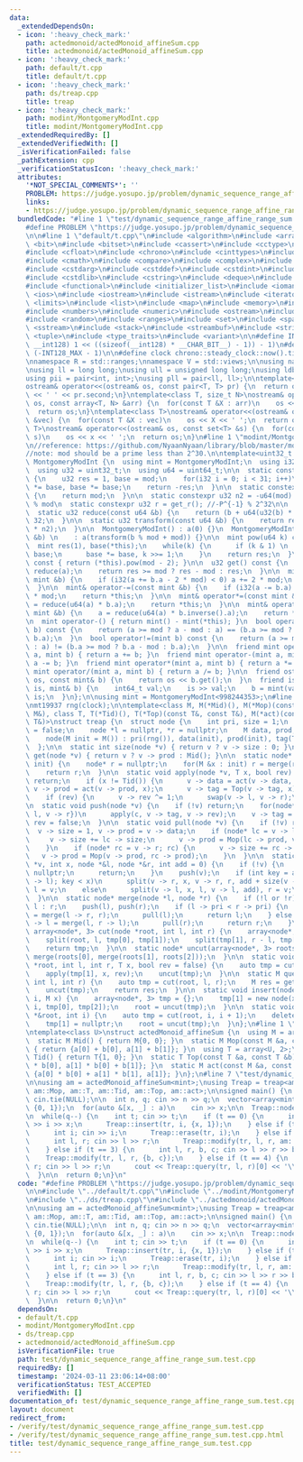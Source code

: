 ```yaml
---
data:
  _extendedDependsOn:
  - icon: ':heavy_check_mark:'
    path: actedmonoid/actedMonoid_affineSum.cpp
    title: actedmonoid/actedMonoid_affineSum.cpp
  - icon: ':heavy_check_mark:'
    path: default/t.cpp
    title: default/t.cpp
  - icon: ':heavy_check_mark:'
    path: ds/treap.cpp
    title: treap
  - icon: ':heavy_check_mark:'
    path: modint/MontgomeryModInt.cpp
    title: modint/MontgomeryModInt.cpp
  _extendedRequiredBy: []
  _extendedVerifiedWith: []
  _isVerificationFailed: false
  _pathExtension: cpp
  _verificationStatusIcon: ':heavy_check_mark:'
  attributes:
    '*NOT_SPECIAL_COMMENTS*': ''
    PROBLEM: https://judge.yosupo.jp/problem/dynamic_sequence_range_affine_range_sum
    links:
    - https://judge.yosupo.jp/problem/dynamic_sequence_range_affine_range_sum
  bundledCode: "#line 1 \"test/dynamic_sequence_range_affine_range_sum.test.cpp\"\n\
    #define PROBLEM \"https://judge.yosupo.jp/problem/dynamic_sequence_range_affine_range_sum\"\
    \n\n#line 1 \"default/t.cpp\"\n#include <algorithm>\n#include <array>\n#include\
    \ <bit>\n#include <bitset>\n#include <cassert>\n#include <cctype>\n#include <cfenv>\n\
    #include <cfloat>\n#include <chrono>\n#include <cinttypes>\n#include <climits>\n\
    #include <cmath>\n#include <compare>\n#include <complex>\n#include <concepts>\n\
    #include <cstdarg>\n#include <cstddef>\n#include <cstdint>\n#include <cstdio>\n\
    #include <cstdlib>\n#include <cstring>\n#include <deque>\n#include <fstream>\n\
    #include <functional>\n#include <initializer_list>\n#include <iomanip>\n#include\
    \ <ios>\n#include <iostream>\n#include <istream>\n#include <iterator>\n#include\
    \ <limits>\n#include <list>\n#include <map>\n#include <memory>\n#include <new>\n\
    #include <numbers>\n#include <numeric>\n#include <ostream>\n#include <queue>\n\
    #include <random>\n#include <ranges>\n#include <set>\n#include <span>\n#include\
    \ <sstream>\n#include <stack>\n#include <streambuf>\n#include <string>\n#include\
    \ <tuple>\n#include <type_traits>\n#include <variant>\n\n#define INT128_MAX (__int128)(((unsigned\
    \ __int128) 1 << ((sizeof(__int128) * __CHAR_BIT__) - 1)) - 1)\n#define INT128_MIN\
    \ (-INT128_MAX - 1)\n\n#define clock chrono::steady_clock::now().time_since_epoch().count()\n\
    \nnamespace R = std::ranges;\nnamespace V = std::views;\n\nusing namespace std;\n\
    \nusing ll = long long;\nusing ull = unsigned long long;\nusing ldb = long double;\n\
    using pii = pair<int, int>;\nusing pll = pair<ll, ll>;\n\ntemplate<class T>\n\
    ostream& operator<<(ostream& os, const pair<T, T> pr) {\n  return os << pr.first\
    \ << ' ' << pr.second;\n}\ntemplate<class T, size_t N>\nostream& operator<<(ostream&\
    \ os, const array<T, N> &arr) {\n  for(const T &X : arr)\n    os << X << ' ';\n\
    \  return os;\n}\ntemplate<class T>\nostream& operator<<(ostream& os, const vector<T>\
    \ &vec) {\n  for(const T &X : vec)\n    os << X << ' ';\n  return os;\n}\ntemplate<class\
    \ T>\nostream& operator<<(ostream& os, const set<T> &s) {\n  for(const T &x :\
    \ s)\n    os << x << ' ';\n  return os;\n}\n#line 1 \"modint/MontgomeryModInt.cpp\"\
    \n//reference: https://github.com/NyaanNyaan/library/blob/master/modint/montgomery-modint.hpp#L10\n\
    //note: mod should be a prime less than 2^30.\n\ntemplate<uint32_t mod>\nstruct\
    \ MontgomeryModInt {\n  using mint = MontgomeryModInt;\n  using i32 = int32_t;\n\
    \  using u32 = uint32_t;\n  using u64 = uint64_t;\n\n  static constexpr u32 get_r()\
    \ {\n    u32 res = 1, base = mod;\n    for(i32 i = 0; i < 31; i++)\n      res\
    \ *= base, base *= base;\n    return -res;\n  }\n\n  static constexpr u32 get_mod()\
    \ {\n    return mod;\n  }\n\n  static constexpr u32 n2 = -u64(mod) % mod; //2^64\
    \ % mod\n  static constexpr u32 r = get_r(); //-P^{-1} % 2^32\n\n  u32 a;\n\n\
    \  static u32 reduce(const u64 &b) {\n    return (b + u64(u32(b) * r) * mod) >>\
    \ 32;\n  }\n\n  static u32 transform(const u64 &b) {\n    return reduce(u64(b)\
    \ * n2);\n  }\n\n  MontgomeryModInt() : a(0) {}\n  MontgomeryModInt(const int64_t\
    \ &b) \n    : a(transform(b % mod + mod)) {}\n\n  mint pow(u64 k) const {\n  \
    \  mint res(1), base(*this);\n    while(k) {\n      if (k & 1) \n        res *=\
    \ base;\n      base *= base, k >>= 1;\n    }\n    return res;\n  }\n\n  mint inverse()\
    \ const { return (*this).pow(mod - 2); }\n\n  u32 get() const {\n    u32 res =\
    \ reduce(a);\n    return res >= mod ? res - mod : res;\n  }\n\n  mint& operator+=(const\
    \ mint &b) {\n    if (i32(a += b.a - 2 * mod) < 0) a += 2 * mod;\n    return *this;\n\
    \  }\n\n  mint& operator-=(const mint &b) {\n    if (i32(a -= b.a) < 0) a += 2\
    \ * mod;\n    return *this;\n  }\n\n  mint& operator*=(const mint &b) {\n    a\
    \ = reduce(u64(a) * b.a);\n    return *this;\n  }\n\n  mint& operator/=(const\
    \ mint &b) {\n    a = reduce(u64(a) * b.inverse().a);\n    return *this;\n  }\n\
    \n  mint operator-() { return mint() - mint(*this); }\n  bool operator==(mint\
    \ b) const {\n    return (a >= mod ? a - mod : a) == (b.a >= mod ? b.a - mod :\
    \ b.a);\n  }\n  bool operator!=(mint b) const {\n    return (a >= mod ? a - mod\
    \ : a) != (b.a >= mod ? b.a - mod : b.a);\n  }\n\n  friend mint operator+(mint\
    \ a, mint b) { return a += b; }\n  friend mint operator-(mint a, mint b) { return\
    \ a -= b; }\n  friend mint operator*(mint a, mint b) { return a *= b; }\n  friend\
    \ mint operator/(mint a, mint b) { return a /= b; }\n\n  friend ostream& operator<<(ostream&\
    \ os, const mint& b) {\n    return os << b.get();\n  }\n  friend istream& operator>>(istream&\
    \ is, mint& b) {\n    int64_t val;\n    is >> val;\n    b = mint(val);\n    return\
    \ is;\n  }\n};\n\nusing mint = MontgomeryModInt<998244353>;\n#line 1 \"ds/treap.cpp\"\
    \nmt19937 rng(clock);\n\ntemplate<class M, M(*Mid)(), M(*Mop)(const M&, const\
    \ M&), class T, T(*Tid)(), T(*Top)(const T&, const T&), M(*act)(const M&, const\
    \ T&)>\nstruct treap {\n  struct node {\n    int pri, size = 1;\n    bool rev\
    \ = false;\n    node *l = nullptr, *r = nullptr;\n    M data, prod;\n    T tag;\n\
    \    node(M init = M()) : pri(rng()), data(init), prod(init), tag(Tid()) {}\n\
    \  };\n\n  static int size(node *v) { return v ? v -> size : 0; }\n  static M\
    \ get(node *v) { return v ? v -> prod : Mid(); }\n\n  static node* build(vector<M>\
    \ init) {\n    node* r = nullptr;\n    for(M &x : init) r = merge(r, new node(x));\n\
    \    return r;\n  }\n\n  static void apply(node *v, T x, bool rev) {\n    if (!v)\
    \ return;\n    if (x != Tid()) {\n      v -> data = act(v -> data, x);\n     \
    \ v -> prod = act(v -> prod, x);\n      v -> tag = Top(v -> tag, x);\n    }\n\
    \    if (rev) {\n      v -> rev ^= 1;\n      swap(v -> l, v -> r);\n    }\n  }\n\
    \n  static void push(node *v) {\n    if (!v) return;\n    for(node* c : {v ->\
    \ l, v -> r})\n      apply(c, v -> tag, v -> rev);\n    v -> tag = Tid(), v ->\
    \ rev = false;\n  }\n\n  static void pull(node *v) {\n    if (!v) return;\n  \
    \  v -> size = 1, v -> prod = v -> data;\n    if (node* lc = v -> l; lc) {\n \
    \     v -> size += lc -> size;\n      v -> prod = Mop(lc -> prod, v -> prod);\n\
    \    }\n    if (node* rc = v -> r; rc) {\n      v -> size += rc -> size;\n   \
    \   v -> prod = Mop(v -> prod, rc -> prod);\n    }\n  }\n\n  static void split(node\
    \ *v, int x, node *&l, node *&r, int add = 0) {\n    if (!v) {\n      l = r =\
    \ nullptr;\n      return;\n    }\n    push(v);\n    if (int key = add + size(v\
    \ -> l); key < x)\n      split(v -> r, x, v -> r, r, add + size(v -> l) + 1),\
    \ l = v;\n    else\n      split(v -> l, x, l, v -> l, add), r = v;\n    pull(v);\n\
    \  }\n\n  static node* merge(node *l, node *r) {\n    if (!l or !r) return l ?\
    \ l : r;\n    push(l), push(r);\n    if (l -> pri < r -> pri) {\n      l -> r\
    \ = merge(l -> r, r);\n      pull(l);\n      return l;\n    } else {\n      r\
    \ -> l = merge(l, r -> l);\n      pull(r);\n      return r;\n    }\n  }\n\n  static\
    \ array<node*, 3> cut(node *root, int l, int r) {\n    array<node*, 3> tmp = {};\n\
    \    split(root, l, tmp[0], tmp[1]);\n    split(tmp[1], r - l, tmp[1], tmp[2]);\n\
    \    return tmp;\n  }\n\n  static node* uncut(array<node*, 3> roots) {\n    return\
    \ merge(roots[0], merge(roots[1], roots[2]));\n  }\n\n  static void modify(node\
    \ *root, int l, int r, T x, bool rev = false) {\n    auto tmp = cut(root, l, r);\n\
    \    apply(tmp[1], x, rev);\n    uncut(tmp);\n  }\n\n  static M query(node *root,\
    \ int l, int r) {\n    auto tmp = cut(root, l, r);\n    M res = get(tmp[1]);\n\
    \    uncut(tmp);\n    return res;\n  }\n\n  static void insert(node *&root, int\
    \ i, M x) {\n    array<node*, 3> tmp = {};\n    tmp[1] = new node(x);\n    split(root,\
    \ i, tmp[0], tmp[2]);\n    root = uncut(tmp);\n  }\n\n  static void erase(node\
    \ *&root, int i) {\n    auto tmp = cut(root, i, i + 1);\n    delete tmp[1];\n\
    \    tmp[1] = nullptr;\n    root = uncut(tmp);\n  }\n};\n#line 1 \"actedmonoid/actedMonoid_affineSum.cpp\"\
    \ntemplate<class U>\nstruct actedMonoid_affineSum {\n  using M = array<U, 2>;\n\
    \  static M Mid() { return M{0, 0}; }\n  static M Mop(const M &a, const M &b)\
    \ { return {a[0] + b[0], a[1] + b[1]}; }\n  using T = array<U, 2>;\n  static T\
    \ Tid() { return T{1, 0}; }\n  static T Top(const T &a, const T &b) { return T{a[0]\
    \ * b[0], a[1] * b[0] + b[1]}; }\n  static M act(const M &a, const T &b) { return\
    \ {a[0] * b[0] + a[1] * b[1], a[1]}; }\n};\n#line 7 \"test/dynamic_sequence_range_affine_range_sum.test.cpp\"\
    \n\nusing am = actedMonoid_affineSum<mint>;\nusing Treap = treap<am::M, am::Mid,\
    \ am::Mop, am::T, am::Tid, am::Top, am::act>;\n\nsigned main() {\n  ios::sync_with_stdio(false),\
    \ cin.tie(NULL);\n\n  int n, q; cin >> n >> q;\n  vector<array<mint, 2>> a(n,\
    \ {0, 1});\n  for(auto &[x, _] : a)\n    cin >> x;\n\n  Treap::node* tr = Treap::build(a);\n\
    \n  while(q--) {\n    int t; cin >> t;\n    if (t == 0) {\n      int i, x; cin\
    \ >> i >> x;\n      Treap::insert(tr, i, {x, 1});\n    } else if (t == 1) {\n\
    \      int i; cin >> i;\n      Treap::erase(tr, i);\n    } else if (t == 2) {\n\
    \      int l, r; cin >> l >> r;\n      Treap::modify(tr, l, r, am::Tid(), true);\n\
    \    } else if (t == 3) {\n      int l, r, b, c; cin >> l >> r >> b >> c;\n  \
    \    Treap::modify(tr, l, r, {b, c});\n    } else if (t == 4) {\n      int l,\
    \ r; cin >> l >> r;\n      cout << Treap::query(tr, l, r)[0] << '\\n';\n    }\n\
    \  }\n\n  return 0;\n}\n"
  code: "#define PROBLEM \"https://judge.yosupo.jp/problem/dynamic_sequence_range_affine_range_sum\"\
    \n\n#include \"../default/t.cpp\"\n#include \"../modint/MontgomeryModInt.cpp\"\
    \n#include \"../ds/treap.cpp\"\n#include \"../actedmonoid/actedMonoid_affineSum.cpp\"\
    \n\nusing am = actedMonoid_affineSum<mint>;\nusing Treap = treap<am::M, am::Mid,\
    \ am::Mop, am::T, am::Tid, am::Top, am::act>;\n\nsigned main() {\n  ios::sync_with_stdio(false),\
    \ cin.tie(NULL);\n\n  int n, q; cin >> n >> q;\n  vector<array<mint, 2>> a(n,\
    \ {0, 1});\n  for(auto &[x, _] : a)\n    cin >> x;\n\n  Treap::node* tr = Treap::build(a);\n\
    \n  while(q--) {\n    int t; cin >> t;\n    if (t == 0) {\n      int i, x; cin\
    \ >> i >> x;\n      Treap::insert(tr, i, {x, 1});\n    } else if (t == 1) {\n\
    \      int i; cin >> i;\n      Treap::erase(tr, i);\n    } else if (t == 2) {\n\
    \      int l, r; cin >> l >> r;\n      Treap::modify(tr, l, r, am::Tid(), true);\n\
    \    } else if (t == 3) {\n      int l, r, b, c; cin >> l >> r >> b >> c;\n  \
    \    Treap::modify(tr, l, r, {b, c});\n    } else if (t == 4) {\n      int l,\
    \ r; cin >> l >> r;\n      cout << Treap::query(tr, l, r)[0] << '\\n';\n    }\n\
    \  }\n\n  return 0;\n}\n"
  dependsOn:
  - default/t.cpp
  - modint/MontgomeryModInt.cpp
  - ds/treap.cpp
  - actedmonoid/actedMonoid_affineSum.cpp
  isVerificationFile: true
  path: test/dynamic_sequence_range_affine_range_sum.test.cpp
  requiredBy: []
  timestamp: '2024-03-11 23:06:14+08:00'
  verificationStatus: TEST_ACCEPTED
  verifiedWith: []
documentation_of: test/dynamic_sequence_range_affine_range_sum.test.cpp
layout: document
redirect_from:
- /verify/test/dynamic_sequence_range_affine_range_sum.test.cpp
- /verify/test/dynamic_sequence_range_affine_range_sum.test.cpp.html
title: test/dynamic_sequence_range_affine_range_sum.test.cpp
---
```

